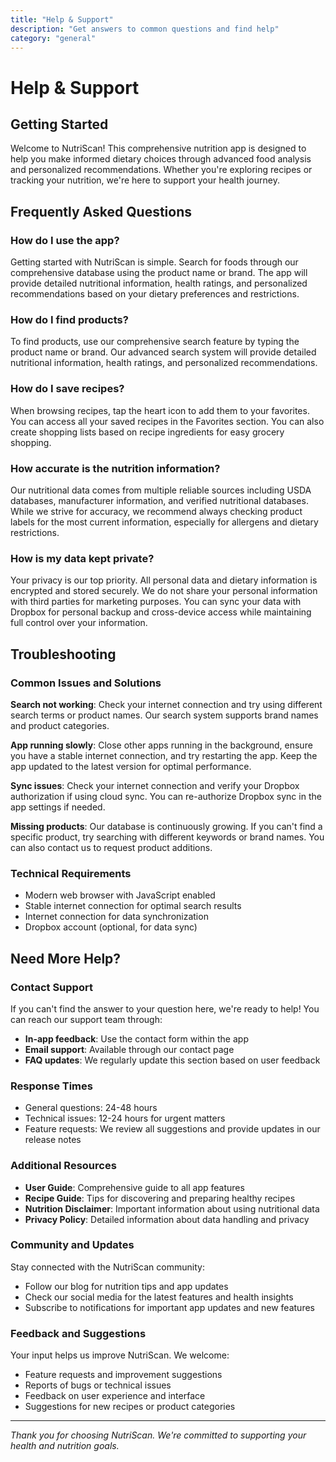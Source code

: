 ```yaml
---
title: "Help & Support"
description: "Get answers to common questions and find help"
category: "general"
---
```


# Help & Support

## Getting Started

Welcome to NutriScan! This comprehensive nutrition app is designed to help you make informed dietary choices through advanced food analysis and personalized recommendations. Whether you're exploring recipes or tracking your nutrition, we're here to support your health journey.

## Frequently Asked Questions

### How do I use the app?

Getting started with NutriScan is simple. Search for foods through our comprehensive database using the product name or brand. The app will provide detailed nutritional information, health ratings, and personalized recommendations based on your dietary preferences and restrictions.

### How do I find products?

To find products, use our comprehensive search feature by typing the product name or brand. Our advanced search system will provide detailed nutritional information, health ratings, and personalized recommendations.

### How do I save recipes?

When browsing recipes, tap the heart icon to add them to your favorites. You can access all your saved recipes in the Favorites section. You can also create shopping lists based on recipe ingredients for easy grocery shopping.

### How accurate is the nutrition information?

Our nutritional data comes from multiple reliable sources including USDA databases, manufacturer information, and verified nutritional databases. While we strive for accuracy, we recommend always checking product labels for the most current information, especially for allergens and dietary restrictions.

### How is my data kept private?

Your privacy is our top priority. All personal data and dietary information is encrypted and stored securely. We do not share your personal information with third parties for marketing purposes. You can sync your data with Dropbox for personal backup and cross-device access while maintaining full control over your information.

## Troubleshooting

### Common Issues and Solutions

**Search not working**: Check your internet connection and try using different search terms or product names. Our search system supports brand names and product categories.

**App running slowly**: Close other apps running in the background, ensure you have a stable internet connection, and try restarting the app. Keep the app updated to the latest version for optimal performance.

**Sync issues**: Check your internet connection and verify your Dropbox authorization if using cloud sync. You can re-authorize Dropbox sync in the app settings if needed.

**Missing products**: Our database is continuously growing. If you can't find a specific product, try searching with different keywords or brand names. You can also contact us to request product additions.

### Technical Requirements

- Modern web browser with JavaScript enabled
- Stable internet connection for optimal search results
- Internet connection for data synchronization
- Dropbox account (optional, for data sync)

## Need More Help?

### Contact Support

If you can't find the answer to your question here, we're ready to help! You can reach our support team through:

- **In-app feedback**: Use the contact form within the app
- **Email support**: Available through our contact page
- **FAQ updates**: We regularly update this section based on user feedback

### Response Times

- General questions: 24-48 hours
- Technical issues: 12-24 hours for urgent matters
- Feature requests: We review all suggestions and provide updates in our release notes

### Additional Resources

- **User Guide**: Comprehensive guide to all app features
- **Recipe Guide**: Tips for discovering and preparing healthy recipes
- **Nutrition Disclaimer**: Important information about using nutritional data
- **Privacy Policy**: Detailed information about data handling and privacy

### Community and Updates

Stay connected with the NutriScan community:

- Follow our blog for nutrition tips and app updates
- Check our social media for the latest features and health insights
- Subscribe to notifications for important app updates and new features

### Feedback and Suggestions

Your input helps us improve NutriScan. We welcome:

- Feature requests and improvement suggestions
- Reports of bugs or technical issues
- Feedback on user experience and interface
- Suggestions for new recipes or product categories

---

*Thank you for choosing NutriScan. We're committed to supporting your health and nutrition goals.*